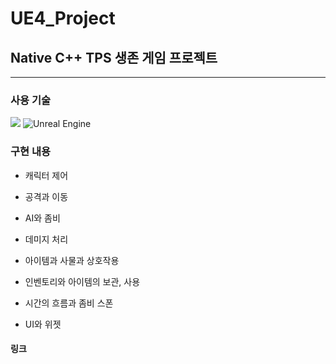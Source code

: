 # UE4_Project
## Native C++ TPS 생존 게임 프로젝트

----------------------------------------------

### 사용 기술
<img src="https://img.shields.io/badge/c++-00599C?style=for-the-badge&logo=c%2B%2B&logoColor=white"> ![Unreal Engine](https://img.shields.io/badge/unrealengine-%23313131.svg?style=for-the-badge&logo=unrealengine&logoColor=white)

### 구현 내용

- 캐릭터 제어

- 공격과 이동

- AI와 좀비

- 데미지 처리

- 아이템과 사물과 상호작용

- 인벤토리와 아이템의 보관, 사용

- 시간의 흐름과 좀비 스폰

- UI와 위젯

#### 링크

